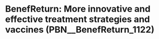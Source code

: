 # BenefReturn: __More innovative and effective treatment strategies and vaccines__ (PBN__BenefReturn_1122)

